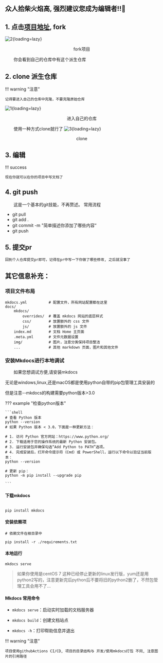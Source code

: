 ## 众人拾柴火焰高, 强烈建议您成为编辑者!!🚀


## 1. 点击[项目地址](https://github.com/disjfjdizmfnkf/Xinsi_hub), fork

![2](../assets/howToEdit/image1.png){loading=lazy}
<center> fork项目 </center>


&emsp;&emsp;你会看到自己的仓库中有这个派生仓库

## 2. **clone 派生仓库**


!!! warning "注意"

	记得要进入自己的仓库中克隆，不要克隆原始仓库


![1](../assets/howToEdit/image.png){loading=lazy}
<center> 进入自己的仓库 </center>


&emsp;&emsp;使用一种方式clone就行了
![3](../assets/howToEdit/image2.png){loading=lazy}
<center> clone </center>


## 3. **编辑** 

!!! success 

	现在你就可以在你的项目中写文档了


## 4. **git push**

&emsp;&emsp;这是一个基本的git技能，不再赘述。
常用流程

+ git pull
+ git add .
+ git commit -m "简单描述你添加了哪些内容“
+ git push

## 5. **提交pr**

	回到个人仓库提交pr即可，记得在pr中写一下你做了哪些修改, 之后就没事了

## 其它信息补充：

### 项目文件布局

```
mkdocs.yml    		# 配置文件，所有网站配置都在这里
docs/
	mkdocs/
		overrides/	# 覆盖 mkdocs 网站的底层样式
		css/		# 放置额外的 css 文件
		js/			# 放置额外的 js 文件
    index.md		# 文档 Home 主页面
	.meta.yml		# 文件元数据设置
    img/            # 图片，注意分类保持项目整洁
	...       		# 其他 markdown 页面，图片和其他文件
```

### 安装Mkdocs进行本地调试
&emsp;&emsp;如果您想调试方便,请安装mkdocs

无论是windows,linux,还是macOS都是使用python自带的pip包管理工具安装的

但是注意--mkdocs的构建需要python版本>3.0

??? example "检查python版本"

	```shell
	# 查看 Python 版本
	python --version
	# 如果 Python 版本 < 3.0，下面是一种更新方法：

	# 1. 访问 Python 官方网站：https://www.python.org/
	# 2. 下载适用于您的操作系统的最新 Python 安装包。
	# 3. 运行安装包并确保勾选“Add Python to PATH”选项。
	# 4. 完成安装后，打开命令提示符（Cmd）或 PowerShell，运行以下命令以验证当前版本：
	python --version

	# 更新 pip：
	python -m pip install --upgrade pip

	```

#### 下载mkdocs

```shell

pip install mkdocs

```


#### 安装依赖项
```shell
# 依赖文件在根目录中

pip install -r ./requirements.txt

```

#### 本地运行
```shell
mkdocs serve
```

> 如果你使用是centOS 7 这种已经停止更新的linux发行版，yum还是用python2写的，注意更新完后python后不要将旧的python2删了，不然包管理工具会用不了...

#### Mkdocs 常用命令

* `mkdocs serve`：启动实时加载的文档服务器

* `mkdocs build`：创建文档站点

* `mkdocs -h`：打印帮助信息并退出


!!! warning "注意"

	项目使用githubActions CI/CD, 项目的目录结构与 开发/使用mkdocs打包 不同, 注意图片的引用路径